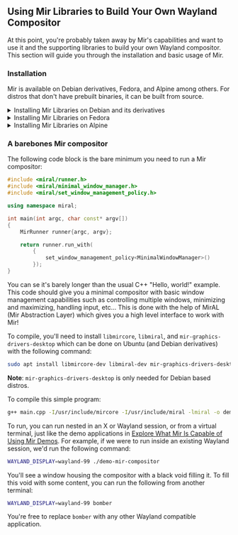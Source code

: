 ## Using Mir Libraries to Build Your Own Wayland Compositor
At this point, you're probably taken away by Mir's capabilities and want to use
it and the supporting libraries to build your own Wayland compositor. This
section will guide you through the installation and basic usage of Mir.

### Installation
Mir is available on Debian derivatives, Fedora, and Alpine among others. For
distros that don't have prebuilt binaries, it can be built from source.

<details>
<summary> Installing Mir Libraries on Debian and its derivatives </summary>

```sh
sudo apt install mir-graphics-drivers-desktop
```
</details>

<details>
<summary> Installing Mir Libraries on Fedora </summary>

```sh
sudo dnf install mir
```
</details>

<details>
<summary> Installing Mir Libraries on Alpine </summary>

```sh
sudo apk add mir
```
</details>

### A barebones Mir compositor

The following code block is the bare minimum you need to run a Mir compositor:
```cpp
#include <miral/runner.h>
#include <miral/minimal_window_manager.h>
#include <miral/set_window_management_policy.h>

using namespace miral;

int main(int argc, char const* argv[])
{
    MirRunner runner{argc, argv};

    return runner.run_with(
        {
            set_window_management_policy<MinimalWindowManager>()
        });
}
```

You can se it's barely longer than the usual C++ "Hello, world!" example. This
code should give you a minimal compositor with basic window management
capabilities such as controlling multiple windows, minimizing and maximizing,
handling input, etc... This is done with the help of MirAL (Mir Abstraction
Layer) which gives you a high level interface to work with Mir!

To compile, you'll need to install `libmircore`, `libmiral`, and
`mir-graphics-drivers-desktop` which can be done on Ubuntu (and Debian
derivatives) with the following command:
```sh
sudo apt install libmircore-dev libmiral-dev mir-graphics-drivers-desktop
```

**Note**: `mir-graphics-drivers-desktop` is only needed for Debian based distros. 

To compile this simple program:
```sh
g++ main.cpp -I/usr/include/mircore -I/usr/include/miral -lmiral -o demo-mir-compositor
```

To run, you can run nested in an X or Wayland session, or from a virtual
terminal, just like the demo applications in [Explore What Mir Is Capable of
Using Mir Demos](explore-mir-using-demos.md). For example, if we were to run
inside an existing Wayland session, we'd run the following command:
```sh
WAYLAND_DISPLAY=wayland-99 ./demo-mir-compositor 
```
You'll see a window housing the compositor with a black void filling it. To
fill this void with some content, you can run the following from another
terminal:
```sh
WAYLAND_DISPLAY=wayland-99 bomber
```
You're free to replace `bomber` with any other Wayland compatible application.
